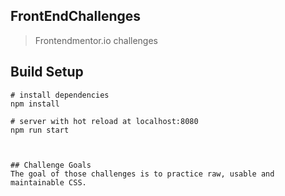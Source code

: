 ## FrontEndChallenges
> Frontendmentor.io challenges

## Build Setup

```b bash
# install dependencies
npm install

# server with hot reload at localhost:8080
npm run start



## Challenge Goals
The goal of those challenges is to practice raw, usable and maintainable CSS. 
